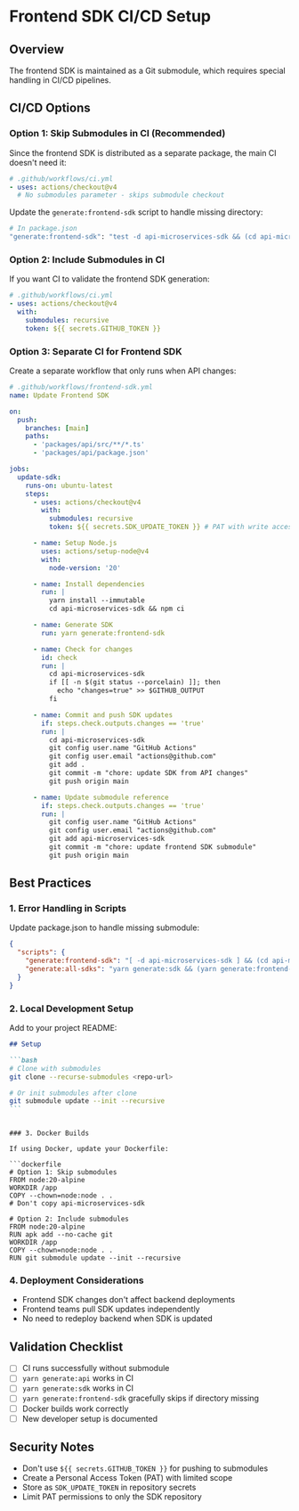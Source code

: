 # Frontend SDK CI/CD Setup

## Overview

The frontend SDK is maintained as a Git submodule, which requires special handling in CI/CD pipelines.

## CI/CD Options

### Option 1: Skip Submodules in CI (Recommended)

Since the frontend SDK is distributed as a separate package, the main CI doesn't need it:

```yaml
# .github/workflows/ci.yml
- uses: actions/checkout@v4
  # No submodules parameter - skips submodule checkout
```

Update the `generate:frontend-sdk` script to handle missing directory:

```bash
# In package.json
"generate:frontend-sdk": "test -d api-microservices-sdk && (cd api-microservices-sdk && npm run generate) || echo 'Skipping frontend SDK generation (not in CI)'"
```

### Option 2: Include Submodules in CI

If you want CI to validate the frontend SDK generation:

```yaml
# .github/workflows/ci.yml
- uses: actions/checkout@v4
  with:
    submodules: recursive
    token: ${{ secrets.GITHUB_TOKEN }}
```

### Option 3: Separate CI for Frontend SDK

Create a separate workflow that only runs when API changes:

```yaml
# .github/workflows/frontend-sdk.yml
name: Update Frontend SDK

on:
  push:
    branches: [main]
    paths:
      - 'packages/api/src/**/*.ts'
      - 'packages/api/package.json'

jobs:
  update-sdk:
    runs-on: ubuntu-latest
    steps:
      - uses: actions/checkout@v4
        with:
          submodules: recursive
          token: ${{ secrets.SDK_UPDATE_TOKEN }} # PAT with write access

      - name: Setup Node.js
        uses: actions/setup-node@v4
        with:
          node-version: '20'

      - name: Install dependencies
        run: |
          yarn install --immutable
          cd api-microservices-sdk && npm ci

      - name: Generate SDK
        run: yarn generate:frontend-sdk

      - name: Check for changes
        id: check
        run: |
          cd api-microservices-sdk
          if [[ -n $(git status --porcelain) ]]; then
            echo "changes=true" >> $GITHUB_OUTPUT
          fi

      - name: Commit and push SDK updates
        if: steps.check.outputs.changes == 'true'
        run: |
          cd api-microservices-sdk
          git config user.name "GitHub Actions"
          git config user.email "actions@github.com"
          git add .
          git commit -m "chore: update SDK from API changes"
          git push origin main

      - name: Update submodule reference
        if: steps.check.outputs.changes == 'true'
        run: |
          git config user.name "GitHub Actions"
          git config user.email "actions@github.com"
          git add api-microservices-sdk
          git commit -m "chore: update frontend SDK submodule"
          git push origin main
```

## Best Practices

### 1. Error Handling in Scripts

Update package.json to handle missing submodule:

```json
{
  "scripts": {
    "generate:frontend-sdk": "[ -d api-microservices-sdk ] && (cd api-microservices-sdk && npm run generate) || echo 'Frontend SDK directory not found - skipping'",
    "generate:all-sdks": "yarn generate:sdk && (yarn generate:frontend-sdk || true)"
  }
}
```

### 2. Local Development Setup

Add to your project README:

````markdown
## Setup

```bash
# Clone with submodules
git clone --recurse-submodules <repo-url>

# Or init submodules after clone
git submodule update --init --recursive
```
````

````

### 3. Docker Builds

If using Docker, update your Dockerfile:

```dockerfile
# Option 1: Skip submodules
FROM node:20-alpine
WORKDIR /app
COPY --chown=node:node . .
# Don't copy api-microservices-sdk

# Option 2: Include submodules
FROM node:20-alpine
RUN apk add --no-cache git
WORKDIR /app
COPY --chown=node:node . .
RUN git submodule update --init --recursive
````

### 4. Deployment Considerations

- Frontend SDK changes don't affect backend deployments
- Frontend teams pull SDK updates independently
- No need to redeploy backend when SDK is updated

## Validation Checklist

- [ ] CI runs successfully without submodule
- [ ] `yarn generate:api` works in CI
- [ ] `yarn generate:sdk` works in CI
- [ ] `yarn generate:frontend-sdk` gracefully skips if directory missing
- [ ] Docker builds work correctly
- [ ] New developer setup is documented

## Security Notes

- Don't use `${{ secrets.GITHUB_TOKEN }}` for pushing to submodules
- Create a Personal Access Token (PAT) with limited scope
- Store as `SDK_UPDATE_TOKEN` in repository secrets
- Limit PAT permissions to only the SDK repository
